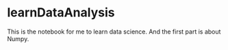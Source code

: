 # learnDataAnalysis
This is the notebook for me to learn data science. And the first part is about Numpy.